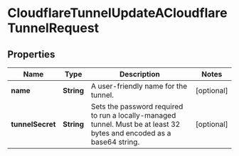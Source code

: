 

# CloudflareTunnelUpdateACloudflareTunnelRequest


## Properties

| Name | Type | Description | Notes |
|------------ | ------------- | ------------- | -------------|
|**name** | **String** | A user-friendly name for the tunnel. |  [optional] |
|**tunnelSecret** | **String** | Sets the password required to run a locally-managed tunnel. Must be at least 32 bytes and encoded as a base64 string. |  [optional] |



